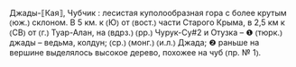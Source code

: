 ---
---

Джады-⟦Кая⟧, Чубчик
: лесистая куполообразная гора с более крутым ⦅юж.⦆ склоном. В 5 км. к ⦅Ю⦆ от ⦅вост.⦆ части Старого Крыма, в 2,5 км к ⦅СВ⦆ от ⦅г.⦆ Туар-Алан, на ⦅вдрз.⦆ ⦅рр.⦆ Чурук-Су#2 и Отузка – ❶ ⦅тюрк.⦆ джады – ведьма, колдун; ⦅ср.⦆ ⦅монг.⦆ ⦅и.л.⦆ Джада; ❷ раньше на вершине выделялось высокое дерево, похожее на чуб ⦅пр. № 1⦆.
